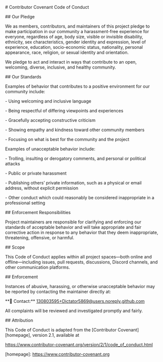 \# Contributor Covenant Code of Conduct



\## Our Pledge



We as members, contributors, and maintainers of this project pledge to make participation in our community a harassment-free experience for everyone, regardless of age, body size, visible or invisible disability, ethnicity, sex characteristics, gender identity and expression, level of experience, education, socio-economic status, nationality, personal appearance, race, religion, or sexual identity and orientation.



We pledge to act and interact in ways that contribute to an open, welcoming, diverse, inclusive, and healthy community.



\## Our Standards



Examples of behavior that contributes to a positive environment for our community include:



\- Using welcoming and inclusive language

\- Being respectful of differing viewpoints and experiences

\- Gracefully accepting constructive criticism

\- Showing empathy and kindness toward other community members

\- Focusing on what is best for the community and the project



Examples of unacceptable behavior include:



\- Trolling, insulting or derogatory comments, and personal or political attacks

\- Public or private harassment

\- Publishing others’ private information, such as a physical or email address, without explicit permission

\- Other conduct which could reasonably be considered inappropriate in a professional setting



\## Enforcement Responsibilities



Project maintainers are responsible for clarifying and enforcing our standards of acceptable behavior and will take appropriate and fair corrective action in response to any behavior that they deem inappropriate, threatening, offensive, or harmful.



\## Scope



This Code of Conduct applies within all project spaces—both online and offline—including issues, pull requests, discussions, Discord channels, and other communication platforms.



\## Enforcement



Instances of abusive, harassing, or otherwise unacceptable behavior may be reported by contacting the maintainer directly at:



\*\*📧 Contact:\*\* 130803595+Dictator5869@users.noreply.github.com



All complaints will be reviewed and investigated promptly and fairly.



\## Attribution



This Code of Conduct is adapted from the \[Contributor Covenant]\[homepage], version 2.1, available at

https://www.contributor-covenant.org/version/2/1/code_of_conduct.html



\[homepage]: https://www.contributor-covenant.org



